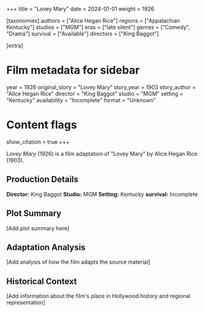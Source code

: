 +++
title = "Lovey Mary"
date = 2024-01-01
weight = 1926

[taxonomies]
authors = ["Alice Hegan Rice"]
regions = ["Appalachian Kentucky"]
studios = ["MGM"]
eras = ["late silent"]
genres = ["Comedy", "Drama"]
survival = ["Available"]
directors = ["King Baggot"]

[extra]
# Film metadata for sidebar
year = 1926
original_story = "Lovey Mary"
story_year = 1903
story_author = "Alice Hegan Rice"
director = "King Baggot"
studio = "MGM"
setting = "Kentucky"
availability = "Incomplete"
format = "Unknown"

# Content flags
show_citation = true
+++

*Lovey Mary* (1926) is a film adaptation of "Lovey Mary" by Alice Hegan Rice (1903).

## Production Details

**Director:** King Baggot
**Studio:** MGM
**Setting:** Kentucky
**survival:** Incomplete

## Plot Summary

[Add plot summary here]

## Adaptation Analysis

[Add analysis of how the film adapts the source material]

## Historical Context

[Add information about the film's place in Hollywood history and regional representation]